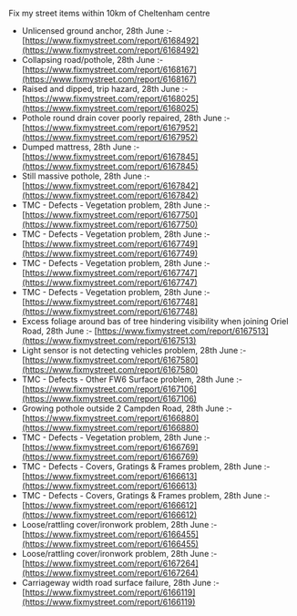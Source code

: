Fix my street items within 10km of Cheltenham centre

<!-- fix_marker starts -->

- Unlicensed ground anchor, 28th June :- [https://www.fixmystreet.com/report/6168492](https://www.fixmystreet.com/report/6168492)
- Collapsing road/pothole, 28th June :- [https://www.fixmystreet.com/report/6168167](https://www.fixmystreet.com/report/6168167)
- Raised and dipped, trip hazard, 28th June :- [https://www.fixmystreet.com/report/6168025](https://www.fixmystreet.com/report/6168025)
- Pothole round drain cover poorly repaired, 28th June :- [https://www.fixmystreet.com/report/6167952](https://www.fixmystreet.com/report/6167952)
- Dumped mattress, 28th June :- [https://www.fixmystreet.com/report/6167845](https://www.fixmystreet.com/report/6167845)
- Still massive pothole, 28th June :- [https://www.fixmystreet.com/report/6167842](https://www.fixmystreet.com/report/6167842)
- TMC - Defects - Vegetation problem, 28th June :- [https://www.fixmystreet.com/report/6167750](https://www.fixmystreet.com/report/6167750)
- TMC - Defects - Vegetation problem, 28th June :- [https://www.fixmystreet.com/report/6167749](https://www.fixmystreet.com/report/6167749)
- TMC - Defects - Vegetation problem, 28th June :- [https://www.fixmystreet.com/report/6167747](https://www.fixmystreet.com/report/6167747)
- TMC - Defects - Vegetation problem, 28th June :- [https://www.fixmystreet.com/report/6167748](https://www.fixmystreet.com/report/6167748)
- Excess foliage around bas of tree hindering visibility when joining Oriel Road, 28th June :- [https://www.fixmystreet.com/report/6167513](https://www.fixmystreet.com/report/6167513)
- Light sensor is not detecting vehicles problem, 28th June :- [https://www.fixmystreet.com/report/6167580](https://www.fixmystreet.com/report/6167580)
- TMC - Defects - Other FW6  Surface problem, 28th June :- [https://www.fixmystreet.com/report/6167106](https://www.fixmystreet.com/report/6167106)
- Growing pothole outside 2 Campden Road, 28th June :- [https://www.fixmystreet.com/report/6166880](https://www.fixmystreet.com/report/6166880)
- TMC - Defects - Vegetation problem, 28th June :- [https://www.fixmystreet.com/report/6166769](https://www.fixmystreet.com/report/6166769)
- TMC - Defects - Covers, Gratings & Frames problem, 28th June :- [https://www.fixmystreet.com/report/6166613](https://www.fixmystreet.com/report/6166613)
- TMC - Defects - Covers, Gratings & Frames problem, 28th June :- [https://www.fixmystreet.com/report/6166612](https://www.fixmystreet.com/report/6166612)
- Loose/rattling cover/ironwork problem, 28th June :- [https://www.fixmystreet.com/report/6166455](https://www.fixmystreet.com/report/6166455)
- Loose/rattling cover/ironwork problem, 28th June :- [https://www.fixmystreet.com/report/6167264](https://www.fixmystreet.com/report/6167264)
- Carriageway width road surface failure, 28th June :- [https://www.fixmystreet.com/report/6166119](https://www.fixmystreet.com/report/6166119)

<!-- fix_marker ends -->